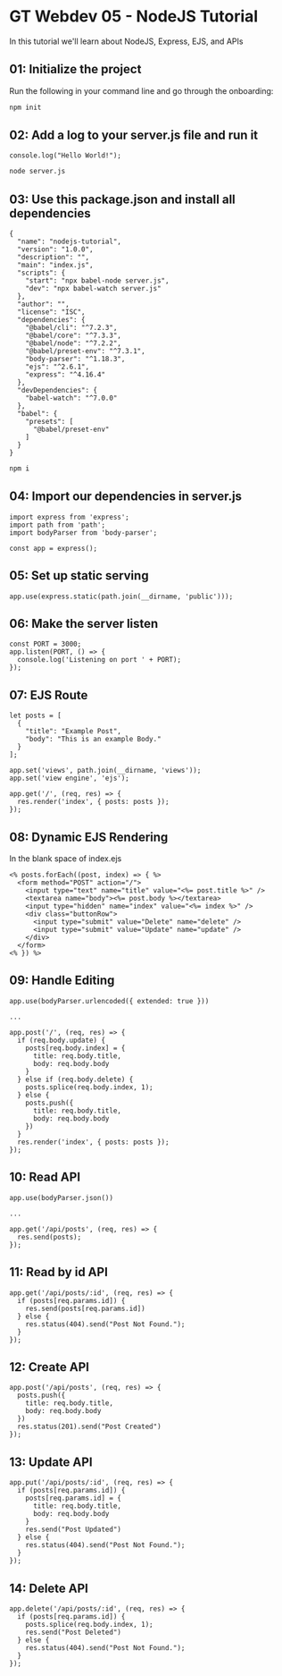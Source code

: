 # GT Webdev 05 - NodeJS Tutorial

In this tutorial we'll learn about NodeJS, Express, EJS, and APIs

## 01: Initialize the project
Run the following in your command line and go through the onboarding:
```bash
npm init
```

## 02: Add a log to your server.js file and run it
```
console.log("Hello World!");
```
```bash
node server.js
```

## 03: Use this package.json and install all dependencies
```
{
  "name": "nodejs-tutorial",
  "version": "1.0.0",
  "description": "",
  "main": "index.js",
  "scripts": {
    "start": "npx babel-node server.js",
    "dev": "npx babel-watch server.js"
  },
  "author": "",
  "license": "ISC",
  "dependencies": {
    "@babel/cli": "^7.2.3",
    "@babel/core": "^7.3.3",
    "@babel/node": "^7.2.2",
    "@babel/preset-env": "^7.3.1",
    "body-parser": "^1.18.3",
    "ejs": "^2.6.1",
    "express": "^4.16.4"
  },
  "devDependencies": {
    "babel-watch": "^7.0.0"
  },
  "babel": {
    "presets": [
      "@babel/preset-env"
    ]
  }
}

```
```bash
npm i
```

## 04: Import our dependencies in server.js
```
import express from 'express';
import path from 'path';
import bodyParser from 'body-parser';

const app = express();
```

## 05: Set up static serving
```
app.use(express.static(path.join(__dirname, 'public')));
```

## 06: Make the server listen
```
const PORT = 3000;
app.listen(PORT, () => {
  console.log('Listening on port ' + PORT);
});
```

## 07: EJS Route
```
let posts = [
  {
    "title": "Example Post",
    "body": "This is an example Body."
  }
];

app.set('views', path.join(__dirname, 'views'));
app.set('view engine', 'ejs');

app.get('/', (req, res) => {
  res.render('index', { posts: posts });
});
```

## 08: Dynamic EJS Rendering
In the blank space of index.ejs
```
<% posts.forEach((post, index) => { %>
  <form method="POST" action="/">
    <input type="text" name="title" value="<%= post.title %>" />
    <textarea name="body"><%= post.body %></textarea>
    <input type="hidden" name="index" value="<%= index %>" />
    <div class="buttonRow">
      <input type="submit" value="Delete" name="delete" />
      <input type="submit" value="Update" name="update" />
    </div>
  </form>
<% }) %>
```

## 09: Handle Editing
```
app.use(bodyParser.urlencoded({ extended: true }))

...

app.post('/', (req, res) => {
  if (req.body.update) {
    posts[req.body.index] = {
      title: req.body.title,
      body: req.body.body
    }
  } else if (req.body.delete) {
    posts.splice(req.body.index, 1);
  } else {
    posts.push({
      title: req.body.title,
      body: req.body.body
    })
  }
  res.render('index', { posts: posts });
});
```

## 10: Read API
```
app.use(bodyParser.json())

...

app.get('/api/posts', (req, res) => {
  res.send(posts);
});
```

## 11: Read by id API
```
app.get('/api/posts/:id', (req, res) => {
  if (posts[req.params.id]) {
    res.send(posts[req.params.id])
  } else {
    res.status(404).send("Post Not Found.");
  }
});
```

## 12: Create API
```
app.post('/api/posts', (req, res) => {
  posts.push({
    title: req.body.title,
    body: req.body.body
  })
  res.status(201).send("Post Created")
});
```

## 13: Update API
```
app.put('/api/posts/:id', (req, res) => {
  if (posts[req.params.id]) {
    posts[req.params.id] = {
      title: req.body.title,
      body: req.body.body
    }
    res.send("Post Updated")
  } else {
    res.status(404).send("Post Not Found.");
  }
});
```

## 14: Delete API
```
app.delete('/api/posts/:id', (req, res) => {
  if (posts[req.params.id]) {
    posts.splice(req.body.index, 1);
    res.send("Post Deleted")
  } else {
    res.status(404).send("Post Not Found.");
  }
});
```
